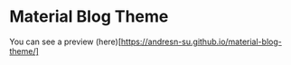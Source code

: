 # Material Blog Theme
You can see a preview (here)[https://andresn-su.github.io/material-blog-theme/]
